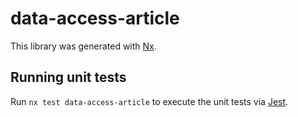 # data-access-article

This library was generated with [Nx](https://nx.dev).

## Running unit tests

Run `nx test data-access-article` to execute the unit tests via [Jest](https://jestjs.io).
